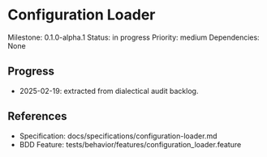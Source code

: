 # Configuration Loader
Milestone: 0.1.0-alpha.1
Status: in progress
Priority: medium
Dependencies: None

## Progress
- 2025-02-19: extracted from dialectical audit backlog.

## References
- Specification: docs/specifications/configuration-loader.md
- BDD Feature: tests/behavior/features/configuration_loader.feature
